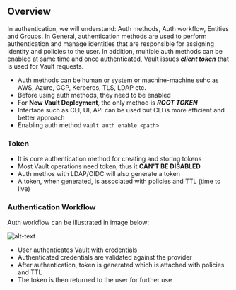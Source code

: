 ## Overview

In authentication, we will understand: Auth methods, Auth workflow, Entities and Groups. In General, authentication methods are used to perform authentication and manage identities that are responsible for assigning identity and policies to the user. In addition, multiple auth methods can be enabled at same time and once authenticated, Vault issues ***client token*** that is used for Vault requests.

* Auth methods can be human or system or machine-machine suhc as AWS, Azure, GCP, Kerberos, TLS, LDAP etc. 
* Before using auth methods, they need to be enabled
* For **New Vault Deployment**, the only method is ***ROOT TOKEN***
* Interface such as CLI, UI, API can be used but CLI is more efficient and better approach
* Enabling auth method `vault auth enable <path>`

### Token

* It is core authentication method for creating and storing tokens
* Most Vault operations need token, thus it **CAN'T BE DISABLED**
* Auth methos with LDAP/OIDC will also generate a token
* A token, when generated, is associated with policies and TTL (time to live)

### Authentication Workflow

Auth workflow can be illustrated in image below:

![alt-text](https://github.com/worklifesg/Terraform-Vault-Works/blob/master/images/Vault_auth_method.jpg "Vault Auth workflow image")

* User authenticates Vault with credentials
* Authenticated credentials are validated against the provider
* After authentication, token is generated which is attached with policies and TTL
* The token is then returned to the user for further use